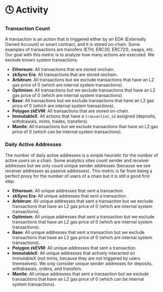 # 🕓 Activity

### Transaction Count

A transaction is an action that is triggered either by an EOA (Externally Owned Account) or smart contract, and it is stored on-chain. Some examples of transactions are transfers (ETH, ERC20, ERC721), swaps, etc. Our goal with this metric is to analyze how many actions are executed. We exclude known system transactions.

* **Ethereum**: All transactions that are stored onchain.
* **zkSync Era**: All transactions that are stored onchain.
* **Arbitrum**: All transactions but we exclude transactions that have an L2 gas price of 0 (which are internal system transactions).
* **Optimism**: All transactions but we exclude transactions that have an L2 gas price of 0 (which are internal system transactions).
* **Base**: All transactions but we exclude transactions that have an L2 gas price of 0 (which are internal system transactions).
* **Polygon zkEVM**: All transactions that are stored on-chain.
* **ImmutableX**: All actions that have a `transaction_id` assigned (deposits, withdrawals, mints, trades, transfers).
* **Mantle**: All transactions but we exclude transactions that have an L2 gas price of 0 (which can be internal system transactions).

### Daily Active Addresses

The number of daily active addresses is a simple heuristic for the number of active users on a chain. Some analytics sites count sender and receiver addresses but we only count unique sender addresses (because we see receiver addresses as passive addresses). This metric is far from being a perfect proxy for the number of users of a chain but it is still a good first step.

* **Ethereum**: All unique addresses that sent a transaction.
* **zkSync Era**: All unique addresses that sent a transaction.
* **Arbitrum**: All unique addresses that sent a transaction but we exclude transactions that have an L2 gas price of 0 (which are internal system transactions).
* **Optimism**: All unique addresses that sent a transaction but we exclude transactions that have an L2 gas price of 0 (which are internal system transactions).
* **Base**: All unique addresses that sent a transaction but we exclude transactions that have an L2 gas price of 0 (which are internal system transactions).
* **Polygon zkEVM**: All unique addresses that sent a transaction.
* **ImmutableX**: All unique addresses that actively interacted on ImmutableX (not mints, because they are not triggered by users themselves). We only consider unique sender addresses for deposits, withdrawals, orders, and transfers.
* **Mantle**: All unique addresses that sent a transaction but we exclude transactions that have an L2 gas price of 0 (which can be internal system transactions).
